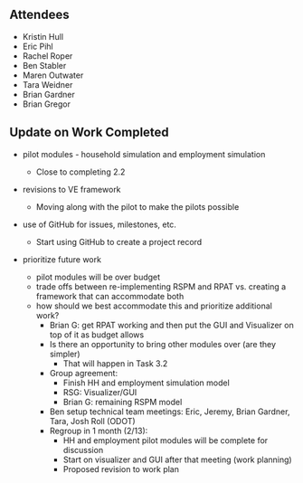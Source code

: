 ## Attendees
  - Kristin Hull
  - Eric Pihl
  - Rachel Roper
  - Ben Stabler
  - Maren Outwater
  - Tara Weidner
  - Brian Gardner
  - Brian Gregor

## Update on Work Completed
  - pilot modules - household simulation and employment simulation
    - Close to completing 2.2
  - revisions to VE framework
    - Moving along with the pilot to make the pilots possible
  - use of GitHub for issues, milestones, etc.
    - Start using GitHub to create a project record
 
  - prioritize future work
    - pilot modules will be over budget
    - trade offs between re-implementing RSPM and RPAT vs. creating a framework that can accommodate both
    - how should we best accommodate this and prioritize additional work?
      - Brian G: get RPAT working and then put the GUI and Visualizer on top  of it as budget allows
      - Is there an opportunity to bring other modules over (are they simpler)
        - That will happen in Task 3.2
      - Group agreement:
        - Finish HH and employment simulation model
        - RSG: Visualizer/GUI
        - Brian G: remaining RSPM model
      - Ben setup technical team meetings: Eric, Jeremy, Brian Gardner, Tara, Josh Roll (ODOT)
      - Regroup in 1 month (2/13): 
        - HH and employment pilot modules will be complete for discussion
        - Start on visualizer and GUI after that meeting (work planning)
        - Proposed revision to work plan
